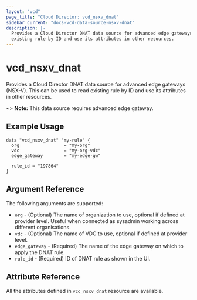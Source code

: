 ```yaml
---
layout: "vcd"
page_title: "Cloud Director: vcd_nsxv_dnat"
sidebar_current: "docs-vcd-data-source-nsxv-dnat"
description: |-
  Provides a Cloud Director DNAT data source for advanced edge gateways (NSX-V). This can be used to read
  existing rule by ID and use its attributes in other resources.
---
```


# vcd\_nsxv\_dnat

Provides a Cloud Director DNAT data source for advanced edge gateways (NSX-V). This can be used to
read existing rule by ID and use its attributes in other resources.

~> **Note:** This data source requires advanced edge gateway.

## Example Usage

```hcl
data "vcd_nsxv_dnat" "my-rule" {
  org                 = "my-org"
  vdc                 = "my-org-vdc"
  edge_gateway        = "my-edge-gw"

  rule_id = "197864"
}
```

## Argument Reference

The following arguments are supported:

* `org` - (Optional) The name of organization to use, optional if defined at provider level. Useful when connected as sysadmin working across different organisations.
* `vdc` - (Optional) The name of VDC to use, optional if defined at provider level.
* `edge_gateway` - (Required) The name of the edge gateway on which to apply the DNAT rule.
* `rule_id` - (Required) ID of DNAT rule as shown in the UI.

## Attribute Reference

All the attributes defined in `vcd_nsxv_dnat` resource are available.
